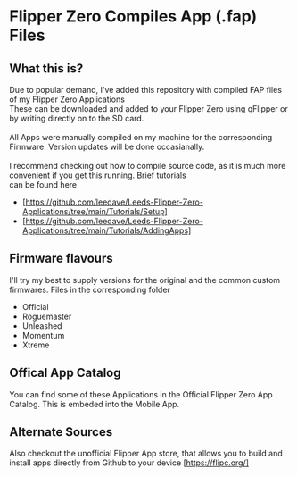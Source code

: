 # Flipper Zero Compiles App (.fap) Files

## What this is?
Due to popular demand, I've added this repository with compiled FAP files of my Flipper Zero Applications<br>
These can be downloaded and added to your Flipper Zero using qFlipper or by writing directly on to the SD card. 
<br><br>
All Apps were manually compiled on my machine for the corresponding Firmware. Version updates will be done occasianally.
<br><br>
I recommend checking out how to compile source code, as it is much more convenient if you get this running. Brief tutorials<br>
can be found here<br>
- [https://github.com/leedave/Leeds-Flipper-Zero-Applications/tree/main/Tutorials/Setup]
- [https://github.com/leedave/Leeds-Flipper-Zero-Applications/tree/main/Tutorials/AddingApps]

## Firmware flavours
I'll try my best to supply versions for the original and the common custom firmwares. Files in the corresponding folder
- Official
- Roguemaster
- Unleashed
- Momentum
- Xtreme

## Offical App Catalog
You can find some of these Applications in the Official Flipper Zero App Catalog. This is embeded into the Mobile App. 

## Alternate Sources
Also checkout the unofficial Flipper App store, that allows you to build and install apps directly from Github to your device
[https://flipc.org/]